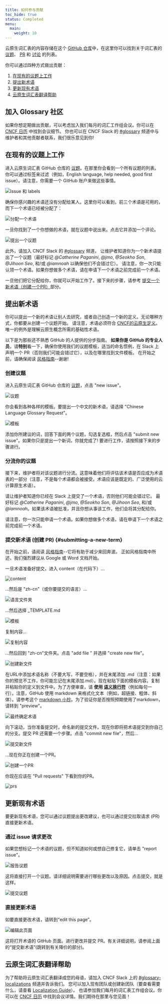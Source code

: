 ```yaml
---
title: 如何参与贡献
toc_hide: true
status: Completed
menu:
  main:
    weight: 10
---
```


云原生词汇表的内容存储在这个 [GitHub 仓库](https://github.com/cncf/glossary)中，在这里你可以找到关于词汇表的 
[议题](https://github.com/cncf/glossary/issues)、
[PR](https://github.com/cncf/glossary/pulls) 和 
[讨论](https://github.com/cncf/glossary/discussions) 的列表。

你可以通过四种方式做出贡献：

1) [在现有的议题上工作](#在现有的议题上工作)
2) [提出新术语](#提出新术语)
3) [更新现有术语](#更新现有术语)
4) [云原生词汇表翻译帮助](#云原生词汇表翻译帮助)

## 加入 Glossary 社区 

如果你想定期做出贡献，可以考虑加入我们每月的词汇工作组会议。你可以在 [CNCF 日历](https://www.cncf.io/calendar/) 中找到会议细节。
你也可以在 CNCF Slack 的 [#glossary](https://cloud-native.slack.com/archives/C02TX20MQBB) 频道中与维护者和其他贡献者联系，我们很乐意见到你! 

## 在现有的议题上工作

进入云原生词汇表 GitHub 仓库的 [议题](https://github.com/cncf/glossary/issues)。在那里你会看到一个所有议题的列表。
你可以通过标签来过滤（例如，English language, help needed, good first issue）。请注意，你需要一个 GitHub 账户来做这些事情。

![Issue 和 labels](/images/how-to/issue-and-labels.png)

确保你感兴趣的术语还没有分配给某人。这里你可以看到，前三个术语是可用的，而下一个术语已经被分配了：

![分配一个术语](/images/how-to/howto-04.png)

一旦你找到了一个你想做的术语，就在议题中说出来。点击它并添加一个评论。

![提出一个议题](/images/how-to/claiming-an-issue.png)

此外，请加入 CNCF Slack 的 [#glossary](https://cloud-native.slack.com/archives/C02TX20MQBB) 频道，
让维护者知道你为一个新术语提出了一个议题（最好标记 
<em>@Catherine Paganini</em>, <em>@jmo</em>, <em>@Seokho Son</em>, 
<em>@Jihoon Seo</em>, 和/或 <em>@iamnoah</em> 以确保他们不会错过它）。
请注意，你一次只能认领一个术语。如果你想做多个术语，请在申请下一个术语之前完成前一个术语。

一旦他们把它分配给你，你就可以开始工作了。接下来的步骤，请参考 [提交一个新术语（创建一个PR）](#submitting-a-new-term)部分。

## 提出新术语

你可以提出一个新的术语让别人去研究，或者自己创造一个新的定义。无论哪种方式，你都要从创建一个议题开始。
请注意，术语必须符合 [CNCF的云原生定义](https://github.com/cncf/toc/blob/main/DEFINITION.md)。
唯一的例外是理解云原生概念所需的基础性术语。

以下是为那些还不熟悉 GitHub 的人提供的分步指南。
**如果你是 GitHub 的专业人员**，请**特别**看一下，确保你使用我们的议题模板，适当的命名惯例，在 Slack 上声明一个 PR（否则我们可能会错过它），以及在哪里找到文件模板。
在开始之前，请确保阅读 [风格指南](/zh-cn/style-guide/)--谢谢! 

### 创建议题

进入云原生词汇表 GitHub 仓库的 [议题](https://github.com/cncf/glossary/issues)，点击 "new issue"。

![议题](/images/how-to/howto-01.png)

你会看到各种各样的模板。要提出一个中文的新术语，请选择 "Chinese Language Glossary Request"。

![模板](/images/how-to/english-issue-template.jpg)

添加你所建议的词，回答下面的两个议题，勾选复选框，然后点击 "submit new issue"。如果你只是提出一个新词，你就完成了! 要进行工作，请按照接下来的步骤进行。

### 分流你的议题

接下来，维护者将对该议题进行分流。这意味着他们将评估该术语是否应成为术语表的一部分（注意，不是每个术语都会被接受。术语应该是既定的、广泛使用的云计算原生术语）。

请让维护者知道你已经在 Slack 上提交了一个术语，否则他们可能会错过它。
最好标记 <em>@Catherine Paganini</em>, <em>@jmo</em>, <em>@Seokho Son</em>, 
<em>@Jihoon Seo</em>, 和/或 <em>@iamnoah</em>。如果该术语被批准，并且你想从事该工作，他们会将其分配给你。

请注意，你一次只能申请一个术语。如果你想做多个术语，请在申请下一个术语之前完成前一个术语。

### 提交新术语 (创建 PR) {#submitting-a-new-term}

在开始之前，请阅读 [风格指南](/zh-cn/style-guide/)--它将有助于减少来回奔波。
正如风格指南中所述，我们强烈建议从 Google 或 Word 文档开始。

一旦术语准备好提交，进入 content（在代码下）...

![content](/images/how-to/howto-05.png)

...然后是 "zh-cn"（或你要提交的语言）...

![语言文件夹](/images/how-to/howto-06.png)

...然后选择 _TEMPLATE.md

![模板](/images/how-to/howto-07.png)

复制内容...

![复制内容](/images/how-to/howto-08.png)

...然后回到 "zh-cn"文件夹。点击 "add file " 并选择 "create new file"。

![创建新文件](/images/how-to/howto-09.png)

在URL中添加术语名称（不要大写，不要空格），并在末尾添加 .md（注意：如果你的预览不工作，你可能忘记在末尾添加.md）。现在粘贴下面的模板内容。复制并粘贴你的定义到文件中。为了方便审查，请 **使用 [语义换行符](https://sembr.org/)**（例如每句一行）。注意，GitHub 使用 markdown 来格式化文本（例如，超链接、粗体、斜体）。请参考这个 [markdown 小抄](https://www.markdownguide.org/cheat-sheet/)。为了验证你是否按照预期使用了markdown，请转到 "preview"。

![最终确定术语](/images/how-to/howto-10.png)

向下滚动，当你准备提交时，命名新的提交文件。现在你即将把术语提交到你自己的分支。提交 PR 还需要一个步骤。点击 "commit new file"，然后...

![提交新文件](/images/how-to/howto-11.png)

...现在你正在创建一个PR。

![创建一个PR](/images/how-to/howto-12.png)

你现在应该在 "Pull requests" 下看到你的PR。

![prs](/images/how-to/howto-13.png)

## 更新现有术语

要更新现有术语，您可以通过议题提出更改建议，也可以通过提交拉取请求 (PR) 直接更新术语。

### 通过 issue 请求更改

如果您想标记一个术语的议题，但不知道如何或想自己修复它，请单击 "report issue"。

![报告议题](/images/how-to/howto-14.png)

这将直接打开一个议题。请详细说明需要进行哪些更改以及原因。点击提交，就是这样。 

![提交议题](/images/how-to/howto-15.png)

### 直接更新术语

如要直接更改术语，请转到“edit this page”。

![编辑此页面](/images/how-to/howto-16.png)

这将打开术语的 GitHub 页面。进行更改并提交 PR。有关详细说明，请参阅上面的“提交新术语”(跳转到有关降价的部分)。

## 云原生词汇表翻译帮助

为了帮助将云原生词汇表翻译成您的母语，请加入 CNCF Slack 上的 [#glossary-localizations](https://cloud-native.slack.com/archives/C02N2RGFXDF) 频道并告诉我们。
您可以加入现有团队或创建新团队（要查看需要什么，请查看 [Localization Guide](https://github.com/cncf/glossary/blob/main/LOCALIZATION.md)）。
也请参加我们每月的词汇表工作组会议。你可以在 [CNCF 日历](https://www.cncf.io/calendar/) 中找到会议详情。我们期待在那里与您见面！
